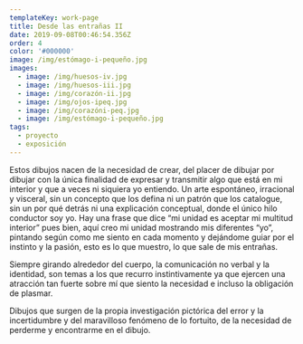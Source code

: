 ```yaml
---
templateKey: work-page
title: Desde las entrañas II
date: 2019-09-08T00:46:54.356Z
order: 4
color: '#000000'
image: /img/estómago-i-pequeño.jpg
images:
  - image: /img/huesos-iv.jpg
  - image: /img/huesos-iii.jpg
  - image: /img/corazón-ii.jpg
  - image: /img/ojos-ipeq.jpg
  - image: /img/corazóni-peq.jpg
  - image: /img/estómago-i-pequeño.jpg
tags:
  - proyecto
  - exposición
---
```

Estos dibujos nacen de la necesidad de crear, del placer de dibujar por dibujar con la única finalidad de expresar y transmitir algo que está en mi interior y que a veces ni siquiera yo entiendo. Un arte espontáneo, irracional y visceral, sin un concepto que los defina ni un patrón que los catalogue, sin un por qué detrás ni una explicación conceptual, donde el único hilo conductor soy yo. Hay una frase que dice “mi unidad es aceptar mi multitud interior” pues bien, aquí creo mi unidad mostrando  mis diferentes “yo”, pintando según como me siento en cada momento y  dejándome guiar por el instinto y la pasión, esto es lo que muestro, lo que sale de mis entrañas. 

Siempre girando alrededor del cuerpo, la comunicación no verbal y la identidad, son temas a los que recurro instintivamente ya que ejercen una atracción tan fuerte sobre mí que siento la necesidad e incluso la obligación de plasmar.

Dibujos que surgen de la propia investigación pictórica del error y la incertidumbre y del maravilloso fenómeno de lo fortuito, de la necesidad de perderme y encontrarme en el dibujo.

